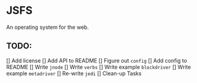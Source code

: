 # JSFS

An operating system for the web.

## TODO:

[] Add license
[] Add API to README
[] Figure out `config`
[] Add config to README
[] Write `jnode`
[] Write `verbs`
[] Write example `blockdriver`
[] Write example `metadriver`
[] Re-write `jedi`
[] Clean-up Tasks

